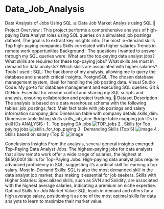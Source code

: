 # Data_Job_Analysis
Data Analysis of Jobs Using SQL 
📊 Data Job Market Analysis using SQL
📁 Project Overview : 
This project performs a comprehensive analysis of high-paying Data Analyst roles using SQL queries on a simulated job postings dataset. The goal is to extract key insights into:
The most in-demand skills
Top high-paying companies
Skills correlated with higher salaries
Trends in remote work opportunities
Background : 
The questions I wanted to answer through my SQL queries were:
What are the top-paying data analyst jobs?
What skills are required for these top-paying jobs?
What skills are most in demand  for data analysts?
Which skills are associated with higher salaries?
Tools I used : 
SQL: The backbone of my analysis, allowing me to query the database and unearth critical insights.
PostgreSQL: The chosen database management system, ideal for handling the job posting data.
Visual Studio Code: My go-to for database management and executing SQL queries.
Git & GitHub: Essential for version control and sharing my SQL scripts and analysis, ensuring collaboration and project tracking.
📌 Dataset Description
The analysis is based on a data warehouse schema with the following tables:
job_postings_fact: Main fact table with job postings and salary information
company_dim: Dimension table with company details
skills_dim: Dimension table listing skills
skills_job_dim: Bridge table mapping job IDs to skill IDs
ANALYSIS :
1 . Top paying DA jobs 
![TOP_jobs](https://github.com/user-attachments/assets/f91e990c-cfd5-4eb1-a90a-3a91e8564347)
2 . Skills for Top paying jobs 
![skills_for_top_paying](https://github.com/user-attachments/assets/2b24a841-1704-4cf1-8061-acfccc9a2a78)
3 . Demanding Skills (Top 5)
![image](https://github.com/user-attachments/assets/16ea6a4f-a600-4c86-81d1-54faf58c8a1a)
4 . Skills based on salary (Top 5)
![image](https://github.com/user-attachments/assets/a04093d2-d96f-44d2-9a81-fdd1c2a8216c)

Conclusions
Insights
From the analysis, several general insights emerged:
Top-Paying Data Analyst Jobs: The highest-paying jobs for data analysts that allow remote work offer a wide range of salaries, the highest at $650,000!
Skills for Top-Paying Jobs: High-paying data analyst jobs require advanced proficiency in SQL, suggesting it’s a critical skill for earning a top salary.
Most In-Demand Skills: SQL is also the most demanded skill in the data analyst job market, thus making it essential for job seekers.
Skills with Higher Salaries: Specialized skills, such as SVN and Solidity, are associated with the highest average salaries, indicating a premium on niche expertise.
Optimal Skills for Job Market Value: SQL leads in demand and offers for a high average salary, positioning it as one of the most optimal skills for data analysts to learn to maximize their market value.
